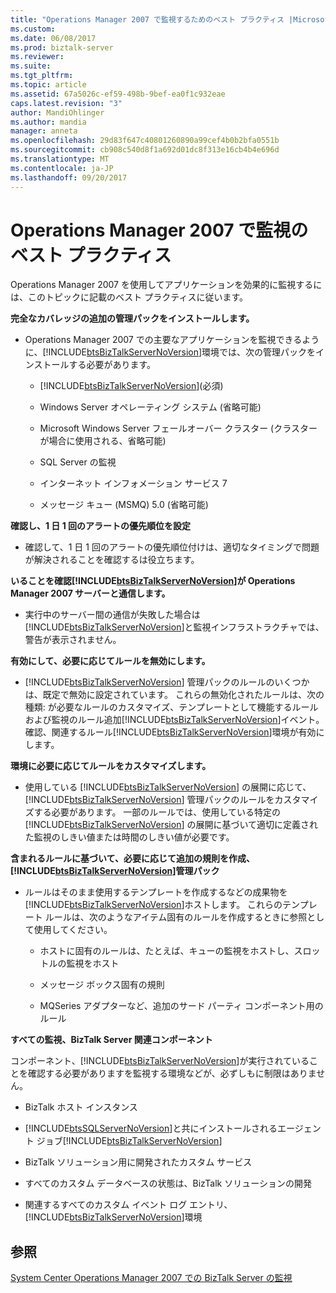 ```yaml
---
title: "Operations Manager 2007 で監視するためのベスト プラクティス |Microsoft ドキュメント"
ms.custom: 
ms.date: 06/08/2017
ms.prod: biztalk-server
ms.reviewer: 
ms.suite: 
ms.tgt_pltfrm: 
ms.topic: article
ms.assetid: 67a5026c-ef59-498b-9bef-ea0f1c932eae
caps.latest.revision: "3"
author: MandiOhlinger
ms.author: mandia
manager: anneta
ms.openlocfilehash: 29d83f647c40801260890a99cef4b0b2bfa0551b
ms.sourcegitcommit: cb908c540d8f1a692d01dc8f313e16cb4b4e696d
ms.translationtype: MT
ms.contentlocale: ja-JP
ms.lasthandoff: 09/20/2017
---
```

# <a name="best-practices-for-monitoring-with-operations-manager-2007"></a>Operations Manager 2007 で監視のベスト プラクティス
Operations Manager 2007 を使用してアプリケーションを効果的に監視するには、このトピックに記載のベスト プラクティスに従います。  
  
 **完全なカバレッジの追加の管理パックをインストールします。**  
  
-   Operations Manager 2007 での主要なアプリケーションを監視できるように、[!INCLUDE[btsBizTalkServerNoVersion](../includes/btsbiztalkservernoversion-md.md)]環境では、次の管理パックをインストールする必要があります。  
  
    -   [!INCLUDE[btsBizTalkServerNoVersion](../includes/btsbiztalkservernoversion-md.md)](必須)  
  
    -   Windows Server オペレーティング システム (省略可能)  
  
    -   Microsoft Windows Server フェールオーバー クラスター (クラスターが場合に使用される、省略可能)  
  
    -   SQL Server の監視  
  
    -   インターネット インフォメーション サービス 7  
  
    -   メッセージ キュー (MSMQ) 5.0 (省略可能)  
  
 **確認し、1 日 1 回のアラートの優先順位を設定**  
  
-   確認して、1 日 1 回のアラートの優先順位付けは、適切なタイミングで問題が解決されることを確認するは役立ちます。  
  
 **いることを確認[!INCLUDE[btsBizTalkServerNoVersion](../includes/btsbiztalkservernoversion-md.md)]が Operations Manager 2007 サーバーと通信します。**  
  
-   実行中のサーバー間の通信が失敗した場合は[!INCLUDE[btsBizTalkServerNoVersion](../includes/btsbiztalkservernoversion-md.md)]と監視インフラストラクチャでは、警告が表示されません。  
  
 **有効にして、必要に応じてルールを無効にします。**  
  
-   [!INCLUDE[btsBizTalkServerNoVersion](../includes/btsbiztalkservernoversion-md.md)] 管理パックのルールのいくつかは、既定で無効に設定されています。 これらの無効化されたルールは、次の種類: が必要なルールのカスタマイズ、テンプレートとして機能するルールおよび監視のルール追加[!INCLUDE[btsBizTalkServerNoVersion](../includes/btsbiztalkservernoversion-md.md)]イベント。 確認、関連するルール[!INCLUDE[btsBizTalkServerNoVersion](../includes/btsbiztalkservernoversion-md.md)]環境が有効にします。  
  
 **環境に必要に応じてルールをカスタマイズします。**  
  
-   使用している [!INCLUDE[btsBizTalkServerNoVersion](../includes/btsbiztalkservernoversion-md.md)] の展開に応じて、[!INCLUDE[btsBizTalkServerNoVersion](../includes/btsbiztalkservernoversion-md.md)] 管理パックのルールをカスタマイズする必要があります。 一部のルールでは、使用している特定の [!INCLUDE[btsBizTalkServerNoVersion](../includes/btsbiztalkservernoversion-md.md)] の展開に基づいて適切に定義された監視のしきい値または時間のしきい値が必要です。  
  
 **含まれるルールに基づいて、必要に応じて追加の規則を作成、[!INCLUDE[btsBizTalkServerNoVersion](../includes/btsbiztalkservernoversion-md.md)]管理パック**  
  
-   ルールはそのまま使用するテンプレートを作成するなどの成果物を[!INCLUDE[btsBizTalkServerNoVersion](../includes/btsbiztalkservernoversion-md.md)]ホストします。 これらのテンプレート ルールは、次のようなアイテム固有のルールを作成するときに参照として使用してください。  
  
    -   ホストに固有のルールは、たとえば、キューの監視をホストし、スロットルの監視をホスト  
  
    -   メッセージ ボックス固有の規則  
  
    -   MQSeries アダプターなど、追加のサード パーティ コンポーネント用のルール  
  
 **すべての監視、BizTalk Server 関連コンポーネント**  
  
 コンポーネント、[!INCLUDE[btsBizTalkServerNoVersion](../includes/btsbiztalkservernoversion-md.md)]が実行されていることを確認する必要がありますを監視する環境などが、必ずしもに制限はありません。  
  
-   BizTalk ホスト インスタンス  
  
-   [!INCLUDE[btsSQLServerNoVersion](../includes/btssqlservernoversion-md.md)]と共にインストールされるエージェント ジョブ[!INCLUDE[btsBizTalkServerNoVersion](../includes/btsbiztalkservernoversion-md.md)]  
  
-   BizTalk ソリューション用に開発されたカスタム サービス  
  
-   すべてのカスタム データベースの状態は、BizTalk ソリューションの開発  
  
-   関連するすべてのカスタム イベント ログ エントリ、[!INCLUDE[btsBizTalkServerNoVersion](../includes/btsbiztalkservernoversion-md.md)]環境  
  
## <a name="see-also"></a>参照  
 [System Center Operations Manager 2007 での BizTalk Server の監視](../technical-guides/monitoring-biztalk-server-with-system-center-operations-manager-2007.md)